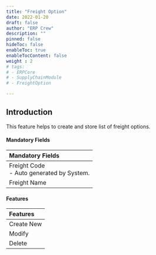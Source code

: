 ```yaml
---
title: "Freight Option"
date: 2022-01-20
draft: false
author: "ERP Crew"
description: ""
pinned: false
hideToc: false
enableToc: true
enableTocContent: false
weight : 2
# tags: 
# - ERPCore 
# - SupplyChainModule
# - FreightOption

---
```


## Introduction 

This feature helps to create and store list of freight options.

#### Mandatory Fields

|Mandatory Fields|  
  |:------|
  | Freight Code <br> - Auto generated by System.
  | Freight Name

#### Features

|Features| 
  |:------|
  | Create New 
  | Modify
  | Delete

